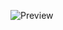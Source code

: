 ![Preview]([http://url/to/img.png](https://github.com/shanekelly/EntertainmentPortal/blob/main/EntertainmentPortal.png?raw=true))
